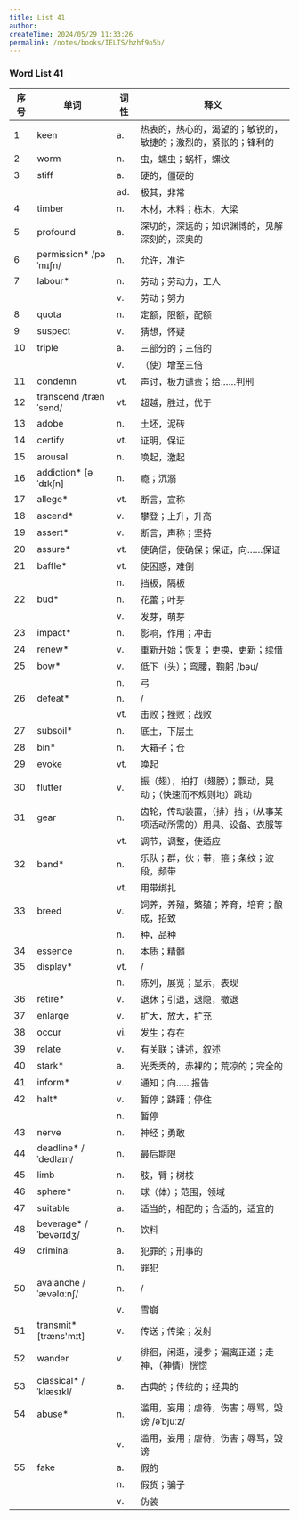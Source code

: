 ```yaml
---
title: List 41
author:
createTime: 2024/05/29 11:33:26
permalink: /notes/books/IELTS/hzhf9o5b/
---
```



### Word List 41

| 序号 | 单词       | 词性    | 释义                                  |
|------|------------|---------|---------------------------------------|
| 1 | keen | a. | 热衷的，热心的，渴望的；敏锐的，敏捷的；激烈的，紧张的；锋利的 |
| 2 | worm | n. | 虫，蠕虫；蜗杆，螺纹 |
| 3 | stiff | a. | 硬的，僵硬的 |
|      |            | ad.   | 极其，非常 |
| 4 | timber | n. | 木材，木料；栋木，大梁 |
| 5 | profound | a. | 深切的，深远的；知识渊博的，见解深刻的，深奥的 |
| 6 | permission* /pəˈmɪʃn/ | n. | 允许，准许 |
| 7 | labour* | n. | 劳动；劳动力，工人 |
|      |            | v.   | 劳动；努力 |
| 8 | quota | n. | 定额，限额，配额 |
| 9 | suspect | v. | 猜想，怀疑 |
| 10 | triple | a. | 三部分的；三倍的 |
|      |            | v.   | （使）增至三倍 |
| 11 | condemn | vt. | 声讨，极力谴责；给……判刑 |
| 12 | transcend /trænˈsend/ | vt. | 超越，胜过，优于 |
| 13 | adobe | n. | 土坯，泥砖 |
| 14 | certify | vt. | 证明，保证 |
| 15 | arousal | n. | 唤起，激起 |
| 16 | addiction* [əˈdɪkʃn] | n. | 瘾；沉溺 |
| 17 | allege* | vt. | 断言，宣称 |
| 18 | ascend* | v. | 攀登；上升，升高 |
| 19 | assert* | v. | 断言，声称；坚持 |
| 20 | assure* | vt. | 使确信，使确保；保证，向……保证 |
| 21 | baffle* | vt. | 使困惑，难倒 |
|      |            | n.   | 挡板，隔板 |
| 22 | bud* | n. | 花蕾；叶芽 |
|      |            | v.   | 发芽，萌芽 |
| 23 | impact* | n. | 影响，作用；冲击 |
| 24 | renew* | v. | 重新开始；恢复；更换，更新；续借 |
| 25 | bow* | v. | 低下（头）；弯腰，鞠躬 /bəu/ |
|      |            | n.   | 弓 |
| 26 | defeat* | n. | / |
|      |            | vt.   | 击败；挫败；战败 |
| 27 | subsoil* | n. | 底土，下层土 |
| 28 | bin* | n. | 大箱子；仓 |
| 29 | evoke | vt. | 唤起 |
| 30 | flutter | v. | 振（翅），拍打（翅膀）；飘动，晃动；（快速而不规则地）跳动 |
| 31 | gear | n. | 齿轮，传动装置，（排）挡；（从事某项活动所需的）用具、设备、衣服等 |
|      |            | vt.   | 调节，调整，使适应 |
| 32 | band* | n. | 乐队；群，伙；带，箍；条纹；波段，频带 |
|      |            | vt.   | 用带绑扎 |
| 33 | breed | v. | 饲养，养殖，繁殖；养育，培育；酿成，招致 |
|      |            | n.   | 种，品种 |
| 34 | essence | n. | 本质；精髓 |
| 35 | display* | vt. | / |
|      |            | n.   | 陈列，展览；显示，表现 |
| 36 | retire* | v. | 退休；引退，退隐，撤退 |
| 37 | enlarge | v. | 扩大，放大，扩充 |
| 38 | occur | vi. | 发生；存在 |
| 39 | relate | v. | 有关联；讲述，叙述 |
| 40 | stark* | a. | 光秃秃的，赤裸的；荒凉的；完全的 |
| 41 | inform* | v. | 通知；向……报告 |
| 42 | halt* | v. | 暂停；踌躇；停住 |
|      |            | n.   | 暂停 |
| 43 | nerve | n. | 神经；勇敢 |
| 44 | deadline* /ˈdedlaɪn/ | n. | 最后期限 |
| 45 | limb | n. | 肢，臂；树枝 |
| 46 | sphere* | n. | 球（体）；范围，领域 |
| 47 | suitable | a. | 适当的，相配的；合适的，适宜的 |
| 48 | beverage* /ˈbevərɪdʒ/ | n. | 饮料 |
| 49 | criminal | a. | 犯罪的；刑事的 |
|      |            | n.   | 罪犯 |
| 50 | avalanche /ˈævəlɑːnʃ/ | n. | / |
|      |            | v.   | 雪崩 |
| 51 | transmit* [træns'mɪt] | v. | 传送；传染；发射 |
| 52 | wander | v. | 徘徊，闲逛，漫步；偏离正道；走神，（神情）恍惚 |
| 53 | classical* /ˈklæsɪkl/ | a. | 古典的；传统的；经典的 |
| 54 | abuse* | n. | 滥用，妄用；虐待，伤害；辱骂，毁谤 /əˈbjuːz/ |
|      |            | v.   | 滥用，妄用；虐待，伤害；辱骂，毁谤 |
| 55 | fake | a. | 假的 |
|      |            | n.   | 假货；骗子 |
|      |            | v.   | 伪装 |
